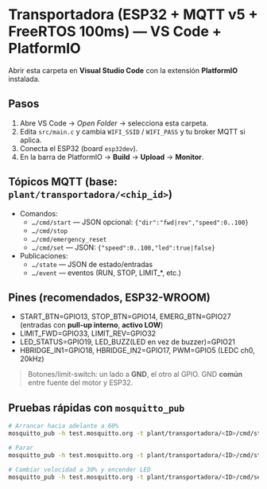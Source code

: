# Transportadora (ESP32 + MQTT v5 + FreeRTOS 100ms) — VS Code + PlatformIO

Abrir esta carpeta en **Visual Studio Code** con la extensión **PlatformIO** instalada.

## Pasos
1) Abre VS Code → *Open Folder* → selecciona esta carpeta.
2) Edita `src/main.c` y cambia `WIFI_SSID` / `WIFI_PASS` y tu broker MQTT si aplica.
3) Conecta el ESP32 (board `esp32dev`).
4) En la barra de PlatformIO → **Build** → **Upload** → **Monitor**.

## Tópicos MQTT (base: `plant/transportadora/<chip_id>`)
- Comandos:
  - `…/cmd/start` — JSON opcional: `{"dir":"fwd|rev","speed":0..100}`
  - `…/cmd/stop`
  - `…/cmd/emergency_reset`
  - `…/cmd/set` — JSON: `{"speed":0..100,"led":true|false}`
- Publicaciones:
  - `…/state` — JSON de estado/entradas
  - `…/event` — eventos (RUN, STOP, LIMIT_*, etc.)

## Pines (recomendados, ESP32-WROOM)
- START_BTN=GPIO13, STOP_BTN=GPIO14, EMERG_BTN=GPIO27 (entradas con **pull-up interno**, **activo LOW**)
- LIMIT_FWD=GPIO33, LIMIT_REV=GPIO32
- LED_STATUS=GPIO19, LED_BUZZ(LED en vez de buzzer)=GPIO21
- HBRIDGE_IN1=GPIO18, HBRIDGE_IN2=GPIO17, PWM=GPIO5 (LEDC ch0, 20kHz)

> Botones/limit-switch: un lado a **GND**, el otro al GPIO. GND **común** entre fuente del motor y ESP32.

## Pruebas rápidas con `mosquitto_pub`
```bash
# Arrancar hacia adelante a 60%
mosquitto_pub -h test.mosquitto.org -t plant/transportadora/<ID>/cmd/start -m '{"dir":"fwd","speed":60}'

# Parar
mosquitto_pub -h test.mosquitto.org -t plant/transportadora/<ID>/cmd/stop -m ""

# Cambiar velocidad a 30% y encender LED
mosquitto_pub -h test.mosquitto.org -t plant/transportadora/<ID>/cmd/set -m '{"speed":30,"led":true}'
```
